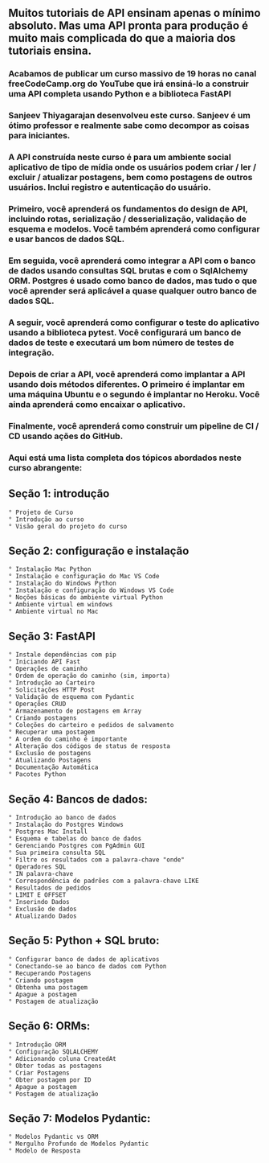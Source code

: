 ## Muitos tutoriais de API ensinam apenas o mínimo absoluto. Mas uma API pronta para produção é muito mais complicada do que a maioria dos tutoriais ensina.

### Acabamos de publicar um curso massivo de 19 horas no canal freeCodeCamp.org do YouTube que irá ensiná-lo a construir uma API completa usando Python e a biblioteca FastAPI

### Sanjeev Thiyagarajan desenvolveu este curso. Sanjeev é um ótimo professor e realmente sabe como decompor as coisas para iniciantes.

### A API construída neste curso é para um ambiente social aplicativo de tipo de mídia onde os usuários podem criar / ler / excluir / atualizar postagens, bem como postagens de outros usuários. Inclui registro e autenticação do usuário.

### Primeiro, você aprenderá os fundamentos do design de API, incluindo rotas, serialização / desserialização, validação de esquema e modelos. Você também aprenderá como configurar e usar bancos de dados SQL.

### Em seguida, você aprenderá como integrar a API com o banco de dados usando consultas SQL brutas e com o SqlAlchemy ORM. Postgres é usado como banco de dados, mas tudo o que você aprender será aplicável a quase qualquer outro banco de dados SQL.

### A seguir, você aprenderá como configurar o teste do aplicativo usando a biblioteca pytest. Você configurará um banco de dados de teste e executará um bom número de testes de integração.

### Depois de criar a API, você aprenderá como implantar a API usando dois métodos diferentes. O primeiro é implantar em uma máquina Ubuntu e o segundo é implantar no Heroku. Você ainda aprenderá como encaixar o aplicativo.

### Finalmente, você aprenderá como construir um pipeline de CI / CD usando ações do GitHub.

### Aqui está uma lista completa dos tópicos abordados neste curso abrangente:

## Seção 1: introdução
    ° Projeto de Curso
    ° Introdução ao curso
    ° Visão geral do projeto do curso

## Seção 2: configuração e instalação
    ° Instalação Mac Python
    ° Instalação e configuração do Mac VS Code
    ° Instalação do Windows Python
    ° Instalação e configuração do Windows VS Code
    ° Noções básicas do ambiente virtual Python
    ° Ambiente virtual em windows
    ° Ambiente virtual no Mac

## Seção 3: FastAPI
    ° Instale dependências com pip
    ° Iniciando API Fast
    ° Operações de caminho
    ° Ordem de operação do caminho (sim, importa)
    ° Introdução ao Carteiro
    ° Solicitações HTTP Post
    ° Validação de esquema com Pydantic
    ° Operações CRUD
    ° Armazenamento de postagens em Array
    ° Criando postagens
    ° Coleções do carteiro e pedidos de salvamento
    ° Recuperar uma postagem
    ° A ordem do caminho é importante
    ° Alteração dos códigos de status de resposta
    ° Exclusão de postagens
    ° Atualizando Postagens
    ° Documentação Automática
    ° Pacotes Python

## Seção 4: Bancos de dados:
    ° Introdução ao banco de dados
    ° Instalação do Postgres Windows
    ° Postgres Mac Install
    ° Esquema e tabelas do banco de dados
    ° Gerenciando Postgres com PgAdmin GUI
    ° Sua primeira consulta SQL
    ° Filtre os resultados com a palavra-chave "onde"
    ° Operadores SQL
    ° IN palavra-chave
    ° Correspondência de padrões com a palavra-chave LIKE
    ° Resultados de pedidos
    ° LIMIT E OFFSET
    ° Inserindo Dados
    ° Exclusão de dados
    ° Atualizando Dados

## Seção 5: Python + SQL bruto:
    ° Configurar banco de dados de aplicativos
    ° Conectando-se ao banco de dados com Python
    ° Recuperando Postagens
    ° Criando postagem
    ° Obtenha uma postagem
    ° Apague a postagem
    ° Postagem de atualização

## Seção 6: ORMs:
    ° Introdução ORM
    ° Configuração SQLALCHEMY
    ° Adicionando coluna CreatedAt
    ° Obter todas as postagens
    ° Criar Postagens
    ° Obter postagem por ID
    ° Apague a postagem
    ° Postagem de atualização

## Seção 7: Modelos Pydantic:
    ° Modelos Pydantic vs ORM
    ° Mergulho Profundo de Modelos Pydantic
    ° Modelo de Resposta
